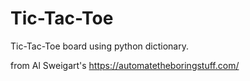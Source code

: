 # Tic-Tac-Toe
Tic-Tac-Toe board using python dictionary.

from Al Sweigart's  https://automatetheboringstuff.com/ 
